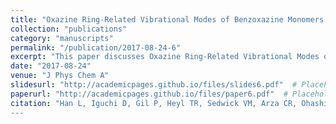 ```yaml
---
title: "Oxazine Ring-Related Vibrational Modes of Benzoxazine Monomers Using Fully Aromatically Substituted, Deuterated, (15)N Isotope Exchanged, and Oxazine-Ring-Substituted Compounds and Theoretical Calculations"
collection: "publications"
category: "manuscripts"
permalink: "/publication/2017-08-24-6"
excerpt: "This paper discusses Oxazine Ring-Related Vibrational Modes of Benzoxazine Monomers Using Fully Aromatically Substituted, Deuterated, (15)N Isotope Exchanged, and Oxazine-Ring-Substituted Compounds and Theoretical Calculations."
date: "2017-08-24"
venue: "J Phys Chem A"
slidesurl: "http://academicpages.github.io/files/slides6.pdf"  # Placeholder URL
paperurl: "http://academicpages.github.io/files/paper6.pdf"  # Placeholder URL
citation: "Han L, Iguchi D, Gil P, Heyl TR, Sedwick VM, Arza CR, Ohashi S, Lacks DJ, Ishida H. (2017). 'Oxazine Ring-Related Vibrational Modes of Benzoxazine Monomers Using Fully Aromatically Substituted, Deuterated, (15)N Isotope Exchanged, and Oxazine-Ring-Substituted Compounds and Theoretical Calculations'. <i>J Phys Chem A</i>. doi: 10.1021/acs.jpca.7b05249.
---
```

